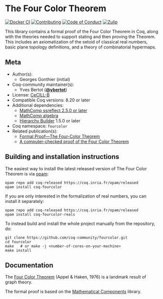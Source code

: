 <!---
This file was generated from `meta.yml`, please do not edit manually.
Follow the instructions on https://github.com/coq-community/templates to regenerate.
--->
# The Four Color Theorem

[![Docker CI][docker-action-shield]][docker-action-link]
[![Contributing][contributing-shield]][contributing-link]
[![Code of Conduct][conduct-shield]][conduct-link]
[![Zulip][zulip-shield]][zulip-link]

[docker-action-shield]: https://github.com/coq-community/fourcolor/actions/workflows/docker-action.yml/badge.svg?branch=master
[docker-action-link]: https://github.com/coq-community/fourcolor/actions/workflows/docker-action.yml

[contributing-shield]: https://img.shields.io/badge/contributions-welcome-%23f7931e.svg
[contributing-link]: https://github.com/coq-community/manifesto/blob/master/CONTRIBUTING.md

[conduct-shield]: https://img.shields.io/badge/%E2%9D%A4-code%20of%20conduct-%23f15a24.svg
[conduct-link]: https://github.com/coq-community/manifesto/blob/master/CODE_OF_CONDUCT.md

[zulip-shield]: https://img.shields.io/badge/chat-on%20zulip-%23c1272d.svg
[zulip-link]: https://coq.zulipchat.com/#narrow/stream/237663-coq-community-devs.20.26.20users



This library contains a formal proof of the Four Color Theorem in Coq,
along with the theories needed to support stating and then proving the Theorem.
This includes an axiomatization of the setoid of classical real numbers,
basic plane topology definitions, and a theory of combinatorial hypermaps.

## Meta

- Author(s):
  - Georges Gonthier (initial)
- Coq-community maintainer(s):
  - Yves Bertot ([**@ybertot**](https://github.com/ybertot))
- License: [CeCILL-B](LICENSE)
- Compatible Coq versions: 8.20 or later
- Additional dependencies:
  - [MathComp ssreflect 2.5.0 or later](https://math-comp.github.io)
  - [MathComp algebra](https://math-comp.github.io)
  - [Hierarchy Builder](https://github.com/math-comp/hierarchy-builder) 1.5.0 or later
- Coq namespace: `fourcolor`
- Related publication(s):
  - [Formal Proof—The Four-Color Theorem](https://www.ams.org/notices/200811/tx081101382p.pdf) 
  - [A computer-checked proof of the Four Color Theorem](https://inria.hal.science/hal-04034866/document) 

## Building and installation instructions

The easiest way to install the latest released version of The Four Color Theorem
is via [opam](https://opam.ocaml.org/doc/Install.html):

```shell
opam repo add coq-released https://coq.inria.fr/opam/released
opam install coq-fourcolor
```

If you are only interested in the formalization of real numbers, you can install
it separately:

```shell
opam repo add coq-released https://coq.inria.fr/opam/released
opam install coq-fourcolor-reals
```

To instead build and install the whole project manually from the repository, do:

``` shell
git clone https://github.com/coq-community/fourcolor.git
cd fourcolor
make   # or make -j <number-of-cores-on-your-machine> 
make install
```

## Documentation

The [Four Color Theorem](https://en.wikipedia.org/wiki/Four_color_theorem) (Appel & Haken, 1976) is a landmark result of graph theory.

The formal proof is based on the [Mathematical Components](https://github.com/math-comp/math-comp) library.
